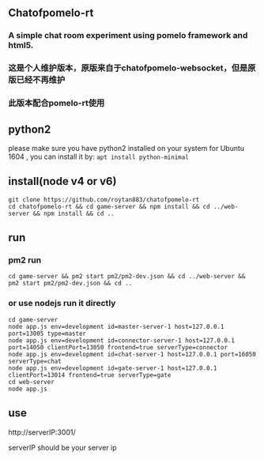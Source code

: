 ## Chatofpomelo-rt

### A simple chat room experiment using pomelo framework and html5.

### 这是个人维护版本，原版来自于chatofpomelo-websocket，但是原版已经不再维护
### 此版本配合pomelo-rt使用

## python2
please make sure you have python2 installed on your  system
for  Ubuntu 1604 , you can install it by: 
`apt install python-minimal`


## install(node v4 or v6)
```
git clone https://github.com/roytan883/chatofpomelo-rt
cd chatofpomelo-rt && cd game-server && npm install && cd ../web-server && npm install && cd ..
```

## run
### pm2 run  
```
cd game-server && pm2 start pm2/pm2-dev.json && cd ../web-server && pm2 start pm2/pm2-dev.json && cd ..
```
### or use nodejs run it directly 
```
cd game-server
node app.js env=development id=master-server-1 host=127.0.0.1 port=13005 type=master
node app.js env=development id=connector-server-1 host=127.0.0.1 port=14050 clientPort=13050 frontend=true serverType=connector
node app.js env=development id=chat-server-1 host=127.0.0.1 port=16050 serverType=chat
node app.js env=development id=gate-server-1 host=127.0.0.1 clientPort=13014 frontend=true serverType=gate
cd web-server
node app.js
```

## use

http://serverIP:3001/

serverIP should be your server ip




